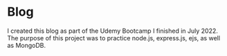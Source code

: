 # Blog

I created this blog as part of the Udemy Bootcamp I finished in July 2022. The purpose of this project was to practice node.js, express.js, ejs, as well as MongoDB.
